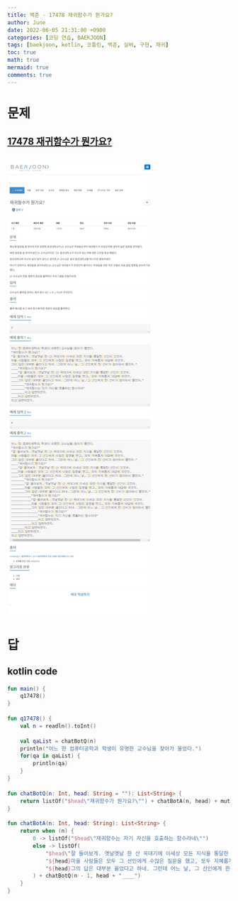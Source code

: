 ```yaml
---
title: 백준 - 17478 재귀함수가 뭔가요?
author: June
date: 2022-06-05 21:31:00 +0900
categories: [코딩 연습, BAEKJOON]
tags: [baekjoon, kotlin, 코틀린, 백준, 실버, 구현, 재귀]
toc: true
math: true
mermaid: true
comments: true
---
```

# 문제
## [17478 재귀함수가 뭔가요?](https://www.acmicpc.net/problem/17478)
## ![screencaptures](/posts/coding-practice/baekjoon/screencapture-acmicpc-net-problem-17478.png)

# 답
## kotlin code
```kotlin
fun main() {
    q17478()
}

fun q17478() {
    val n = readln().toInt()

    val qaList = chatBotQ(n)
    println("어느 한 컴퓨터공학과 학생이 유명한 교수님을 찾아가 물었다.")
    for(qa in qaList) {
        println(qa)
    }
}

fun chatBotQ(n: Int, head: String = ""): List<String> {
    return listOf("$head\"재귀함수가 뭔가요?\"") + chatBotA(n, head) + mutableListOf("${head}라고 답변하였지.")
}

fun chatBotA(n: Int, head: String): List<String> {
    return when (n) {
        0 -> listOf("$head\"재귀함수는 자기 자신을 호출하는 함수라네\"")
        else -> listOf(
            "$head\"잘 들어보게. 옛날옛날 한 산 꼭대기에 이세상 모든 지식을 통달한 선인이 있었어.",
            "${head}마을 사람들은 모두 그 선인에게 수많은 질문을 했고, 모두 지혜롭게 대답해 주었지.",
            "${head}그의 답은 대부분 옳았다고 하네. 그런데 어느 날, 그 선인에게 한 선비가 찾아와서 물었어.\""
        ) + chatBotQ(n - 1, head + "____")
    }
}
```